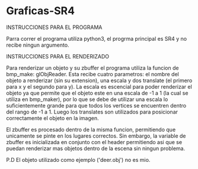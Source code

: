 # Graficas-SR4

INSTRUCCIONES PARA EL PROGRAMA
 
Parra correr el programa utiliza python3, el progrma principal es SR4 y no recibe ningun argumento.

INSTRUCCIONES PARA EL RENDERIZADO

Para renderizar un objeto y su zbuffer el programa utiliza la funcion de bmp_make: glObjReader. Esta recibe cuatro parametros: el nombre del objeto a renderizar (sin su extension), una escala y dos translate (el primero para x y el segundo para y). La escala es escencial para poder renderizar el objeto ya que permite que el objeto este en una escala de -1 a 1 (la cual se utiliza en bmp_maker), por lo que se debe de utilizar una escala lo suficientemente grande para que todos los vertices se encuentren dentro del rango de -1 a 1. Luego los translates son utilizados para posicionar correctamente el objeto en la imagen.

El zbuffer es procesado dentro de la misma funcion, permitiendo que unicamente se pinte en los lugares correctos. Sin embargo, la variable de zbuffer es inicializada en conjunto con el header permitiendo asi que se puedan renderizar mas objetos dentro de la escena sin ningun problema.

P.D El objeto utilizado como ejemplo ('deer.obj') no es mio.
